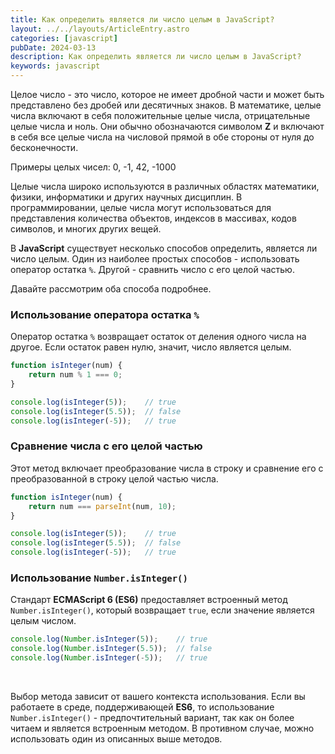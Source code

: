 ```yaml
---
title: Как определить является ли число целым в JavaScript?
layout: ../../layouts/ArticleEntry.astro
categories: [javascript]
pubDate: 2024-03-13
description: Как определить является ли число целым в JavaScript?
keywords: javascript
---
```


Целое число - это число, которое не имеет дробной части и может быть представлено без дробей или десятичных знаков. В математике, целые числа включают в себя положительные целые числа, отрицательные целые числа и ноль. Они обычно обозначаются символом **Z** и включают в себя все целые числа на числовой прямой в обе стороны от нуля до бесконечности.

Примеры целых чисел: 0, -1, 42, -1000

Целые числа широко используются в различных областях математики, физики, информатики и других научных дисциплин. В программировании, целые числа могут использоваться для представления количества объектов, индексов в массивах, кодов символов, и многих других вещей.

В **JavaScript** существует несколько способов определить, является ли число целым. Один из наиболее простых способов - использовать оператор остатка `%`. Другой - сравнить число с его целой частью. 

Давайте рассмотрим оба способа подробнее.

### Использование оператора остатка `%`

Оператор остатка `%` возвращает остаток от деления одного числа на другое. Если остаток равен нулю, значит, число является целым.

```javascript 
function isInteger(num) {
    return num % 1 === 0;
}

console.log(isInteger(5));    // true
console.log(isInteger(5.5));  // false
console.log(isInteger(-5));   // true
```

### Сравнение числа с его целой частью

Этот метод включает преобразование числа в строку и сравнение его с преобразованной в строку целой частью числа.

```javascript
function isInteger(num) {
    return num === parseInt(num, 10);
}

console.log(isInteger(5));    // true
console.log(isInteger(5.5));  // false
console.log(isInteger(-5));   // true
```

### Использование `Number.isInteger()`

Стандарт **ECMAScript 6 (ES6)** предоставляет встроенный метод `Number.isInteger()`, который возвращает `true`, если значение является целым числом.

```javascript
console.log(Number.isInteger(5));    // true
console.log(Number.isInteger(5.5));  // false
console.log(Number.isInteger(-5));   // true
```

<br>

Выбор метода зависит от вашего контекста использования. Если вы работаете в среде, поддерживающей **ES6**, то использование `Number.isInteger()` - предпочтительный вариант, так как он более читаем и является встроенным методом. В противном случае, можно использовать один из описанных выше методов.
